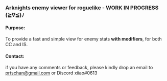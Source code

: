 ### Arknights enemy viewer for roguelike - WORK IN PROGRESS (≧∇≦)ﾉ

#### Purpose:

To provide a fast and simple view for enemy stats **with modifiers**, for both CC and IS.

#### Contact:

if you have any comments or feedback, please kindly drop an email to prtschan@gmail.com
or Discord xiiao#0613
